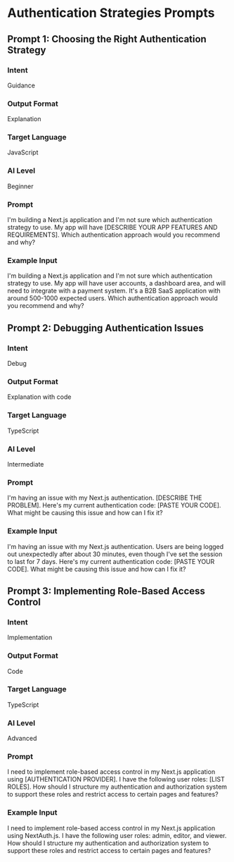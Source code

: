 # Authentication Strategies Prompts

## Prompt 1: Choosing the Right Authentication Strategy

### Intent
Guidance

### Output Format
Explanation

### Target Language
JavaScript

### AI Level
Beginner

### Prompt
I'm building a Next.js application and I'm not sure which authentication strategy to use. My app will have [DESCRIBE YOUR APP FEATURES AND REQUIREMENTS]. Which authentication approach would you recommend and why?

### Example Input
I'm building a Next.js application and I'm not sure which authentication strategy to use. My app will have user accounts, a dashboard area, and will need to integrate with a payment system. It's a B2B SaaS application with around 500-1000 expected users. Which authentication approach would you recommend and why?

## Prompt 2: Debugging Authentication Issues

### Intent
Debug

### Output Format
Explanation with code

### Target Language
TypeScript

### AI Level
Intermediate

### Prompt
I'm having an issue with my Next.js authentication. [DESCRIBE THE PROBLEM]. Here's my current authentication code: [PASTE YOUR CODE]. What might be causing this issue and how can I fix it?

### Example Input
I'm having an issue with my Next.js authentication. Users are being logged out unexpectedly after about 30 minutes, even though I've set the session to last for 7 days. Here's my current authentication code: [PASTE YOUR CODE]. What might be causing this issue and how can I fix it?

## Prompt 3: Implementing Role-Based Access Control

### Intent
Implementation

### Output Format
Code

### Target Language
TypeScript

### AI Level
Advanced

### Prompt
I need to implement role-based access control in my Next.js application using [AUTHENTICATION PROVIDER]. I have the following user roles: [LIST ROLES]. How should I structure my authentication and authorization system to support these roles and restrict access to certain pages and features?

### Example Input
I need to implement role-based access control in my Next.js application using NextAuth.js. I have the following user roles: admin, editor, and viewer. How should I structure my authentication and authorization system to support these roles and restrict access to certain pages and features?
